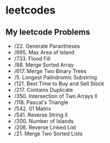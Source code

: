 # leetcodes

## My leetcode Problems

- /22. Generate Parantheses
- /695. Max Area of Island
- /733. Flood Fill
- /88. Merge Sorted Array
- /617. Merge Two Binary Trees
- /5. Longest Palindromic Substring
- /121. Best Time to Buy and Sell Stock
- /217. Contains Duplicate
- /350. Intersection of Two Arrays II
- /118. Pascal's Triangle
- /542. 01 Matrix
- /541. Reverse String II
- /200. Number of Islands
- /206. Reverse Linked List
- /21. Merge Two Sorted Lists
